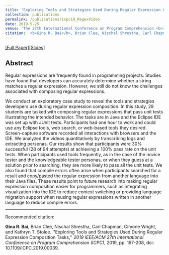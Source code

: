 ```yaml
---
title: "Exploring Tools and Strategies Used During Regular Expression Composition Tasks"
collection: publications
permalink: /publications/icpc19_RegexVideo
date: 2019-5-25
venue: 'The 27th International Conference on Program Comprehension <b>ICPC 2019</b>'
citation: '<b>Gina R. Bai</b>, Brian Clee, Nischal Shrestha, Carl Chapman, Cimone Wright, and Kathryn T. Stolee.'
---
```

[[Full Paper]](http://ginabai.github.io/files/PaperPreprints/icpc19_RegexVideo.pdf)[[Slides]](http://ginabai.github.io/files/ConferenceSlides/icpc2019.pdf)

## Abstract
Regular expressions are frequently found in programming projects. Studies have found that developers can accurately determine whether a string matches a regular expression. However, we still do not know the challenges associated with composing regular expressions.

We conduct an exploratory case study to reveal the tools and strategies developers use during regular expression composition. In this study, 29 students are tasked with composing regular expressions that pass unit tests illustrating the intended behavior. The tasks are in Java and the Eclipse IDE was set up with JUnit tests. Participants had one hour to work and could use any Eclipse tools, web search, or web-based tools they desired. Screen-capture software recorded all interactions with browsers and the IDE. We analyzed the videos quantitatively by transcribing logs and extracting personas. Our results show that participants were 30% successful (28 of 94 attempts) at achieving a 100% pass rate on the unit tests. When participants used tools frequently, as in the case of the novice tester and the knowledgeable tester personas, or when they guess at a solution prior to searching, they are more likely to pass all the unit tests. We also found that compile errors often arise when participants searched for a result and copy/pasted the regular expression from another language into their Java files. These results point to future research into making regular expression composition easier for programmers, such as integrating visualization into the IDE to reduce context switching or providing language migration support when reusing regular expressions written in another language to reduce compile errors.

---
Recommended citation: 

**Gina R. Bai**, Brian Clee, Nischal Shrestha, Carl Chapman, Cimone Wright, and Kathryn T. Stolee. ''Exploring Tools and Strategies Used During Regular Expression Composition Tasks,'' <i>2019 IEEE/ACM 27th International Conference on Program Comprehension (ICPC)</i>, 2019, pp. 197-208, doi: 10.1109/ICPC.2019.00039.
